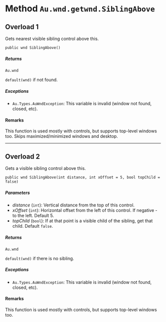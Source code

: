 # Method `Au.wnd.getwnd.SiblingAbove`

## Overload 1

Gets nearest visible sibling control above this.

```
public wnd SiblingAbove()
```

##### Returns

`Au.wnd`

`default(wnd)` if not found.

##### Exceptions

- `Au.Types.AuWndException`:
    This variable is invalid (window not found, closed, etc).

#### Remarks

This function is used mostly with controls, but supports top-level windows too. Skips maximized/minimized windows and desktop.

* * *

## Overload 2

Gets a visible sibling control above this.

```
public wnd SiblingAbove(int distance, int xOffset = 5, bool topChild = false)
```

##### Parameters

- *distance*  (`int`):
    Vertical distance from the top of this control.
- *xOffset*  (`int`):
    Horizontal offset from the left of this control. If negative - to the left. Default 5.
- *topChild*  (`bool`):
    If at that point is a visible child of the sibling, get that child. Default `false`.

##### Returns

`Au.wnd`

`default(wnd)` if there is no sibling.

##### Exceptions

- `Au.Types.AuWndException`:
    This variable is invalid (window not found, closed, etc).

#### Remarks

This function is used mostly with controls, but supports top-level windows too.